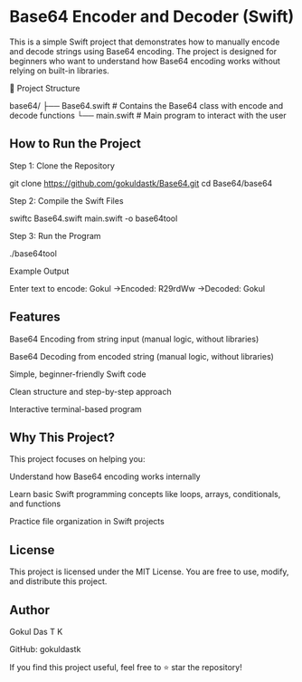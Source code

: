 # Base64 Encoder and Decoder (Swift)

This is a simple Swift project that demonstrates how to manually encode and decode strings using Base64 encoding. The project is designed for beginners who want to understand how Base64 encoding works without relying on built-in libraries.

📁 Project Structure

base64/
├── Base64.swift   # Contains the Base64 class with encode and decode functions
└── main.swift     # Main program to interact with the user

## How to Run the Project

Step 1: Clone the Repository

git clone https://github.com/gokuldastk/Base64.git
cd Base64/base64

Step 2: Compile the Swift Files

swiftc Base64.swift main.swift -o base64tool

Step 3: Run the Program

./base64tool

Example Output

Enter text to encode: Gokul   ->Encoded: R29rdWw     ->Decoded: Gokul

## Features

Base64 Encoding from string input (manual logic, without libraries)

Base64 Decoding from encoded string (manual logic, without libraries)

Simple, beginner-friendly Swift code

Clean structure and step-by-step approach

Interactive terminal-based program

## Why This Project?

This project focuses on helping you:

Understand how Base64 encoding works internally

Learn basic Swift programming concepts like loops, arrays, conditionals, and functions

Practice file organization in Swift projects

## License

This project is licensed under the MIT License. You are free to use, modify, and distribute this project.

## Author

Gokul Das T K

GitHub: gokuldastk

If you find this project useful, feel free to ⭐ star the repository!
